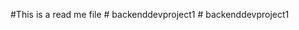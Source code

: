 #This is a read me file
#   b a c k e n d d e v p r o j e c t 1 
 
 #   b a c k e n d d e v p r o j e c t 1 
